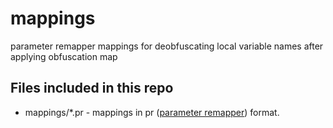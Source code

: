 # mappings
parameter remapper mappings for deobfuscating local variable names after applying obfuscation map

## Files included in this repo
- mappings/*.pr - mappings in pr ([parameter remapper](https://github.com/BlueberryMC/ParameterRemapper)) format.

